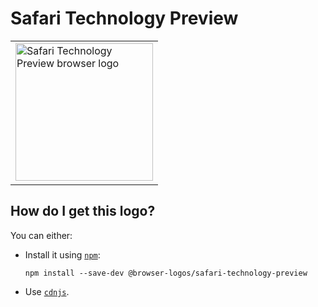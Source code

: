 # Safari Technology Preview

<table>
    <tr height=230>
        <td>
            <a href="https://github.com/alrra/browser-logos/tree/efc26b5a50b969b7f0fd8a3080e5a1fcbe7cacc5/src/safari-technology-preview">
                <img width=220 src="https://raw.githubusercontent.com/alrra/browser-logos/efc26b5a50b969b7f0fd8a3080e5a1fcbe7cacc5/src/safari-technology-preview/safari-technology-preview_512x512.png" alt="Safari Technology Preview browser logo">
            </a>
        </td>
    </tr>
</table>

## How do I get this logo?

You can either:

* Install it using [`npm`][npm]:

  `npm install --save-dev @browser-logos/safari-technology-preview`

* Use [`cdnjs`][cdnjs].

<!-- Link labels: -->

[cdnjs]: https://cdnjs.com/libraries/browser-logos
[npm]: https://www.npmjs.com/
